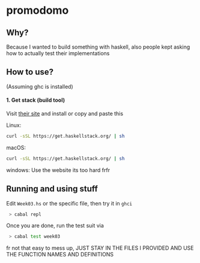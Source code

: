 # promodomo

## Why? 
Because I wanted to build something with haskell, also people kept asking how to actually test their implementations

## How to use?
(Assuming ghc is installed)

#### 1. Get stack (build tool)
Visit [their site](https://docs.haskellstack.org/en/stable/install_and_upgrade/#__tabbed_3_1) and install or copy and paste this  
  
Linux:
```sh
curl -sSL https://get.haskellstack.org/ | sh
```  
  
macOS:
```sh
curl -sSL https://get.haskellstack.org/ | sh
```  
  
windows:
Use the website its too hard frfr  
  

## Running and using stuff
Edit `Week03.hs` or the specific file, then try it in `ghci`
```sh
 > cabal repl
```  
  
Once you are done, run the test suit via
```sh
 > cabal test week03
```  
  
fr not that easy to mess up, JUST STAY IN THE FILES I PROVIDED AND USE THE FUNCTION NAMES AND DEFINITIONS 